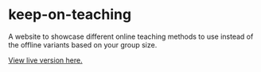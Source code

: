 # keep-on-teaching

A website to showcase different online teaching methods to use instead of the offline variants based on your group size.

[View live version here.](https://ivandewolf.github.io/keep-on-teaching/)

